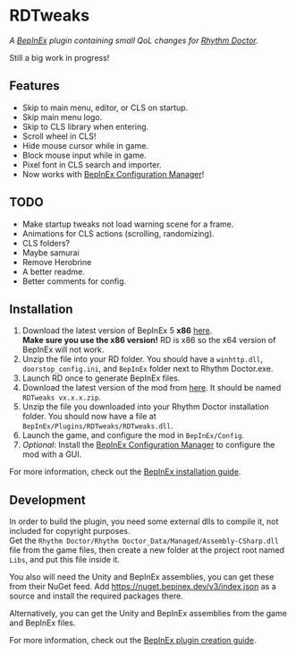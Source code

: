 # RDTweaks
*A [BepInEx](https://github.com/BepInEx/BepInEx) plugin containing small QoL changes for [Rhythm Doctor](https://rhythmdr.com/).*

Still a big work in progress!


## Features
- Skip to main menu, editor, or CLS on startup.
- Skip main menu logo.
- Skip to CLS library when entering.
- Scroll wheel in CLS!
- Hide mouse cursor while in game.
- Block mouse input while in game.
- Pixel font in CLS search and importer.
- Now works with [BepInEx Configuration Manager](https://github.com/BepInEx/BepInEx.ConfigurationManager)!

## TODO
- Make startup tweaks not load warning scene for a frame.
- Animations for CLS actions (scrolling, randomizing).
- CLS folders?
- Maybe samurai
- Remove Herobrine
- A better readme.
- Better comments for config.

## Installation
1. Download the latest version of BepInEx 5 **x86** [here](https://github.com/BepInEx/BepInEx/releases). \
**Make sure you use the x86 version!** RD is x86 so the x64 version of BepInEx will not work.
2. Unzip the file into your RD folder. You should have a `winhttp.dll`, `doorstop_config.ini`, and `BepInEx` folder next to Rhythm Doctor.exe.
3. Launch RD once to generate BepInEx files.
4. Download the latest version of the mod from [here](https://github.com/huantianad/RDTweaks/releases). It should be named `RDTweaks vx.x.x.zip`.
5. Unzip the file you downloaded into your Rhythm Doctor installation folder. You should now have a file at `BepInEx/Plugins/RDTweaks/RDTweaks.dll`.
6. Launch the game, and configure the mod in `BepInEx/Config`.
7. *Optional*: Install the [BepInEx Configuration Manager](https://github.com/BepInEx/BepInEx.ConfigurationManager) to configure the mod with a GUI.

For more information, check out the [BepInEx installation guide](https://docs.bepinex.dev/articles/user_guide/installation/index.html).

## Development
In order to build the plugin, you need some external dlls to compile it, not included for copyright purposes.\
Get the `Rhythm Doctor/Rhythm Doctor_Data/Managed/Assembly-CSharp.dll` file from the game files,
then create a new folder at the project root named `Libs`, and put this file inside it.

You also will need the Unity and BepInEx assemblies, you can get these from their NuGet feed.
Add https://nuget.bepinex.dev/v3/index.json as a source and install the required packages there.

Alternatively, you can get the Unity and BepInEx assemblies from the game and BepInEx files.


For more information, check out the [BepInEx plugin creation guide](https://docs.bepinex.dev/articles/dev_guide/plugin_tutorial/index.html).
